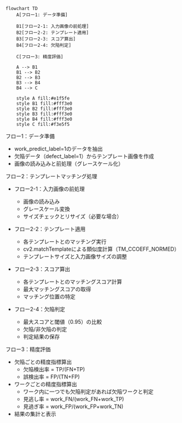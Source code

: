 ```mermaid
flowchart TD
    A[フロー1: データ準備]
    
    B1[フロー2-1: 入力画像の前処理]
    B2[フロー2-2: テンプレート適用]
    B3[フロー2-3: スコア算出]
    B4[フロー2-4: 欠陥判定]
    
    C[フロー3: 精度評価]

    A --> B1
    B1 --> B2
    B2 --> B3
    B3 --> B4
    B4 --> C

    style A fill:#e1f5fe
    style B1 fill:#fff3e0
    style B2 fill:#fff3e0
    style B3 fill:#fff3e0
    style B4 fill:#fff3e0
    style C fill:#f3e5f5

```

フロー1：データ準備
- work_predict_label=1のデータを抽出
- 欠陥データ（defect_label=1）からテンプレート画像を作成
- 画像の読み込みと前処理（グレースケール化）

フロー2：テンプレートマッチング処理
- フロー2-1：入力画像の前処理
  - 画像の読み込み
  - グレースケール変換
  - サイズチェックとリサイズ（必要な場合）

- フロー2-2：テンプレート適用
  - 各テンプレートとのマッチング実行
  - cv2.matchTemplateによる類似度計算（TM_CCOEFF_NORMED）
  - テンプレートサイズと入力画像サイズの調整

- フロー2-3：スコア算出
  - 各テンプレートとのマッチングスコア計算
  - 最大マッチングスコアの取得
  - マッチング位置の特定

- フロー2-4：欠陥判定
  - 最大スコアと閾値（0.95）の比較
  - 欠陥/非欠陥の判定
  - 判定結果の保存

フロー3：精度評価
- 欠陥ごとの精度指標算出
  - 欠陥検出率 = TP/(FN+TP)
  - 誤検出率 = FP/(TN+FP)
- ワークごとの精度指標算出
  - ワーク内に一つでも欠陥判定があれば欠陥ワークと判定
  - 見逃し率 = work_FN/(work_FN+work_TP)
  - 見過ぎ率 = work_FP/(work_FP+work_TN)
- 結果の集計と表示
